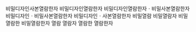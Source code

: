 비밀디자인사본열람한자
비밀디자인열람한자
비밀디자인열람한자ㆍ비밀사본열람한자
비밀디자인ㆍ비밀사본열람한자
비밀디자인ㆍ사본열람한자
비밀열람
비밀열람자
비밀열람한
비밀열람한자
열람
열람자
열람한
열람한자